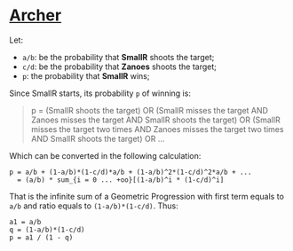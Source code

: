 # [Archer](https://codeforces.com/problemset/problem/312/B)

Let:

* `a/b`: be the probability that **SmallR** shoots the target;
* `c/d`: be the probability that **Zanoes** shoots the target;
* `p`: the probability that **SmallR** wins;

Since SmallR starts, its probability `p` of winning is:

> p = (SmallR shoots the target) OR (SmallR misses the target AND Zanoes misses the target AND SmallR shoots the target) OR (SmallR misses the target two times AND Zanoes misses the target two times AND SmallR shoots the target) OR ...

Which can be converted in the following calculation:

```plain
p = a/b + (1-a/b)*(1-c/d)*a/b + (1-a/b)^2*(1-c/d)^2*a/b + ...
  = (a/b) * sum_{i = 0 ... +oo}[(1-a/b)^i * (1-c/d)^i]
```

That is the infinite sum of a Geometric Progression with first term equals to `a/b` and ratio equals to `(1-a/b)*(1-c/d)`. Thus:

```plain
a1 = a/b
q = (1-a/b)*(1-c/d)
p = a1 / (1 - q)
```

